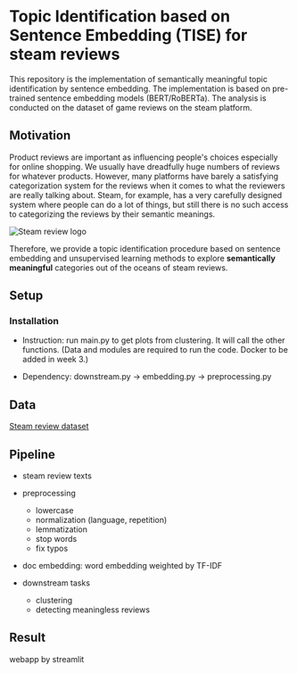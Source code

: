 # Topic Identification based on Sentence Embedding (TISE) for steam reviews

This repository is the implementation of semantically meaningful topic identification by sentence embedding. The implementation is based on pre-trained sentence embedding models (BERT/RoBERTa). The analysis is conducted on the dataset of game reviews on the steam platform.

## Motivation

Product reviews are important as influencing people's choices especially for online shopping. We usually have dreadfully huge numbers of reviews for whatever products. However, many platforms have barely a satisfying categorization system for the reviews when it comes to what the reviewers are really talking about. Steam, for example, has a very carefully designed system where people can do a lot of things, but still there is no such access to categorizing the reviews by their semantic meanings.

![Steam review logo](https://steamcdn-a.akamaihd.net/steam/clusters/about_i18n_assets/about_i18n_assets_0/feature_reviews_header_english.jpg?t=1569333767)

Therefore, we provide a topic identification procedure based on sentence embedding and unsupervised learning methods to explore __semantically meaningful__ categories out of the oceans of steam reviews.

## Setup

### Installation

+ Instruction: run main.py to get plots from clustering. It will call the other functions. (Data and modules are required to run the code. Docker to be added in week 3.)

+ Dependency: downstream.py -> embedding.py -> preprocessing.py

## Data

[Steam review dataset](https://www.kaggle.com/luthfim/steam-reviews-dataset)

## Pipeline

+ steam review texts

+ preprocessing
  + lowercase
  + normalization (language, repetition)
  + lemmatization
  + stop words
  + fix typos

+ doc embedding: word embedding weighted by TF-IDF

+ downstream tasks

  + clustering
  + detecting meaningless reviews

## Result

webapp by streamlit
